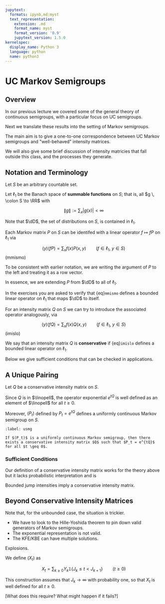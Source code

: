 ```yaml
---
jupytext:
  formats: ipynb,md:myst
  text_representation:
    extension: .md
    format_name: myst
    format_version: '0.9'
    jupytext_version: 1.5.0
kernelspec:
  display_name: Python 3
  language: python
  name: python3
---
```



# UC Markov Semigroups

## Overview

In our previous lecture we covered some of the general theory of continuous
semigroups, with a particular focus on UC semigroups.

Next we translate these results into the setting of Markov semigroups.

The main aim is to give a one-to-one correspondence between UC Markov
semigroups and "well-behaved" intensity matrices.

We will also give some brief discussion of intensity matricies that fall
outside this class, and the processes they generate.


## Notation and Terminology

Let $S$ be an arbitrary countable set.

Let $\ell_1$ be the Banach space of **summable functions** on $S$; that is, all $g \, \colon S \to \RR$ with 

$$
    \| g \| := \sum_x |g(x)| < \infty
$$

Note that $\dD$, the set of distributions on $S$, is contained in $\ell_1$.

Each Markov matrix $P$ on $S$ can be identifed with a linear operator $f \mapsto fP$ on $\ell_1$ via 

$$
    (y)(fP) = \sum_x f(x) P(x, y)
    \qquad (f \in \ell_1, \; y \in S)
$$ (mmismo)

To be consistent with earlier notation, we are writing the argument of $P$ to
the left and treating it as a row vector.

In essence, we are extending $P$ from $\dD$ to all of $\ell_1$.

In the exercises you are asked to verify that {eq}`mmismo` defines
a bounded linear operator on $\ell_1$ that maps $\dD$ to itself.

For an intensity matrix $Q$ on $S$ we can try to introduce the associated
operator analogously, via

$$
    (y)(fQ) = \sum_x f(x) Q(x, y)
    \qquad (f \in \ell_1, \; y \in S)
$$ (imislo)

We say that an intensity matrix $Q$ is **conservative** if {eq}`imislo`
defines a bounded linear operator on $\ell_1$.

Below we give sufficient conditions that can be checked in applications.    



## A Unique Pairing

Let $Q$ be a conservative intensity matrix on $S$.

Since $Q$ is in $\linopell$, the operator exponential $e^{tQ}$ is well defined
as an element of $\linopell$ for all $t \geq 0$.

Moreover, $(P_t)$ defined by $P_t = e^{tQ}$ defines a uniformly continuous
Markov semigroup on $S$.

```{proof:theorem}
:label: usmg

If $(P_t)$ is a uniformly continuous Markov semigroup, then there
exists a conservative intensity matrix $Q$ such that $P_t = e^{tQ}$ for all $t \geq 0$.

```



### Sufficient Conditions

Our definition of a conservative intensity matrix works for the theory above
but it lacks probabilistic interpretation and is  

Bounded jump intensities imply a conservative intensity matrix.







## Beyond Conservative Intensity Matrices

Note that, for the unbounded case, the situation is trickier.

* We have to look to the Hille-Yoshida theorem to pin down valid generators of
  Markov semigroups.
* The exponential representation is not valid.
* The KFE/KBE can have multiple solutions.

Explosions.

We define $(X_t)$ as 

$$
    X_t = \sum_{k \geq 0} Y_k \mathbb 1\{J_k \leq t < J_{k+1}\}
    \qquad (t \geq 0)
$$ 

This construction assumes that $J_k \to \infty$ with probability one, so that $X_t$ is well defined for all $t \geq 0$.

[What does this require?  What might happen if it fails?]




